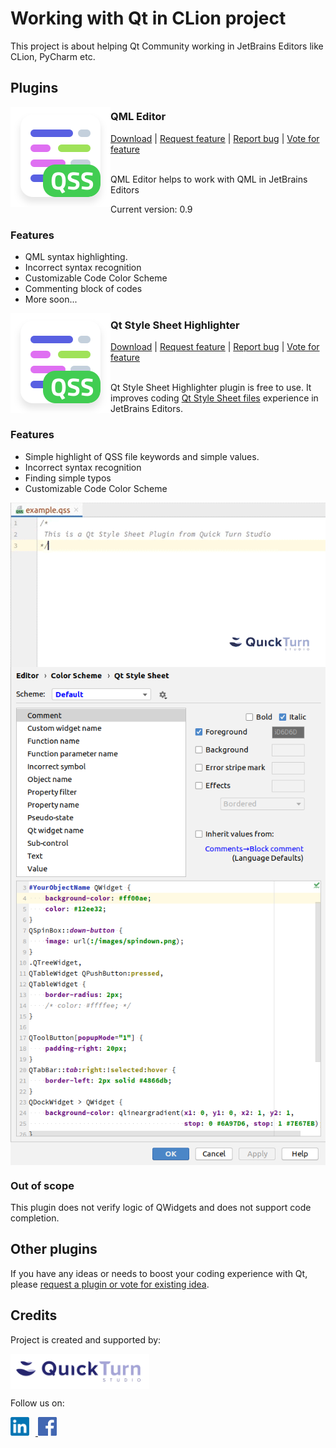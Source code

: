# Working with Qt in CLion project

This project is about helping Qt Community working in JetBrains Editors like CLion, PyCharm etc.

## Plugins

<img align="left" src="resources/QssHighlighterLogo.svg"/>
<h3>QML Editor</h3>
<a href="https://quickturnstudio.com">Download</a> |
<a href="https://github.com/Quick-Turn-Studio/CLionSupportForQt/issues">Request feature</a> |
<a href="https://github.com/Quick-Turn-Studio/CLionSupportForQt/issues">Report bug</a> |
<a href="https://github.com/Quick-Turn-Studio/CLionSupportForQt/issues">Vote for feature</a><br/><br/>

QML Editor helps to work with QML in JetBrains Editors

Current version: 0.9

### Features

* QML syntax highlighting.
* Incorrect syntax recognition
* Customizable Code Color Scheme
* Commenting block of codes
* More soon...

<img align="left" src="resources/QssHighlighterLogo.svg"/>
<h3>Qt Style Sheet Highlighter</h3>
<a href="https://plugins.jetbrains.com/plugin/13963-qt-style-sheet-highlighter">Download</a> |
<a href="https://github.com/Quick-Turn-Studio/CLionSupportForQt/issues">Request feature</a> |
<a href="https://github.com/Quick-Turn-Studio/CLionSupportForQt/issues">Report bug</a> |
<a href="https://github.com/Quick-Turn-Studio/CLionSupportForQt/issues">Vote for feature</a><br/><br/>


Qt Style Sheet Highlighter plugin is free to use.
It improves coding [Qt Style Sheet files](https://doc.qt.io/qt-5/stylesheet.html) experience
in JetBrains Editors.

### Features

* Simple highlight of QSS file keywords and simple values.
* Incorrect syntax recognition
* Finding simple typos 
* Customizable Code Color Scheme

<img align="center" width="617" src="resources/qss-highlighter.gif" alt="QSS-Highlighter-screen"/>

<br/>

<img align="center" src="resources/qss-highlighter-color-scheme-editor.png" alt="QSS-Highlighter-color-scheme"/>

### Out of scope

This plugin does not verify logic of QWidgets and does not support code completion.   

## Other plugins
If you have any ideas or needs to boost your coding experience with Qt,
please [request a plugin or vote for existing idea](https://github.com/Quick-Turn-Studio/CLionSupportForQt/issues).

## Credits

Project is created and supported by:

<a href="https://quickturnstudio.com/qtgithub">
    <img align="middle" width="222" src="resources/quick-turn-studio-logo.png" alt="Quick Turn Studio website"/>
</a>

Follow us on:
<div style="text-align: center; display: inline-block; ">
    <a  href="https://www.linkedin.com/company/quick-turn-studio">
        <img style="margin-right: 10px;" src="resources/linkedin-logo.png" alt="LinkedIn" width="30"/>
    </a>    
    <a href="https://www.facebook.com/QuickTurnStudio/">
        <img src="resources/facebook-logo.png" alt="Facebook" width="30"/>
    </a>
</div>